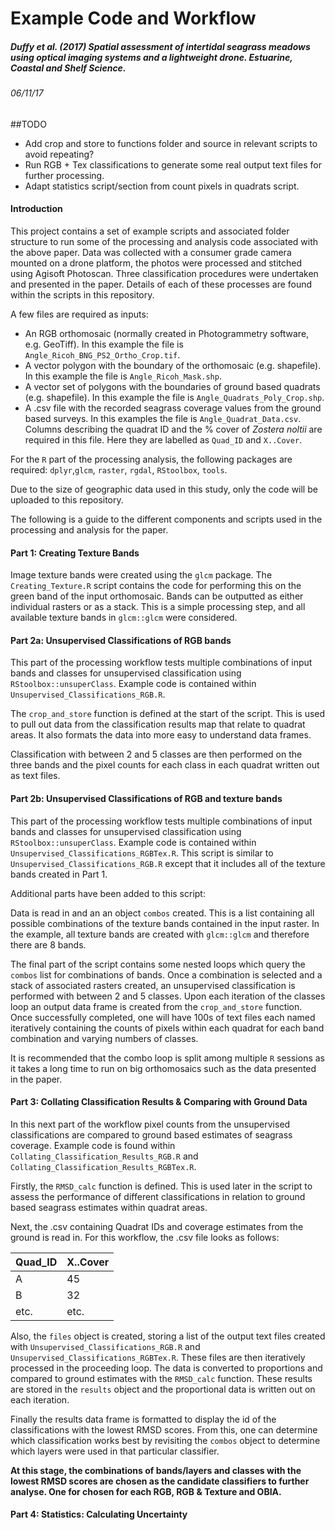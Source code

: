 # Example Code and Workflow

##### Duffy et al. (2017) Spatial assessment of intertidal seagrass meadows using optical imaging systems and a lightweight drone. *Estuarine, Coastal and Shelf Science.*

###### 06/11/17

##TODO

- Add crop and store to functions folder and source in relevant scripts to avoid repeating?
- Run RGB + Tex classifications to generate some real output text files for further processing.
- Adapt statistics script/section from count pixels in quadrats script. 


#### Introduction

This project contains a set of example scripts and associated folder structure to run some of the processing and analysis code associated with the above paper. Data was collected with a consumer grade camera mounted on a drone platform, the photos were processed and stitched using Agisoft Photoscan. Three classification procedures were undertaken and presented in the paper. Details of each of these processes are found within the scripts in this repository.

A few files are required as inputs:

* An RGB orthomosaic (normally created in Photogrammetry software, e.g. GeoTiff). In this example the file is `Angle_Ricoh_BNG_PS2_Ortho_Crop.tif`.
* A vector polygon with the boundary of the orthomosaic (e.g. shapefile). In this example the file is `Angle_Ricoh_Mask.shp`.
* A vector set of polygons with the boundaries of ground based quadrats (e.g. shapefile). In this example the file is `Angle_Quadrats_Poly_Crop.shp`.
* A .csv file with the recorded seagrass coverage values from the ground based surveys. In this examples the file is `Angle_Quadrat_Data.csv`. Columns describing the quadrat ID and the % cover of *Zostera noltii* are required in this file. Here they are labelled as `Quad_ID` and `X..Cover`.

For the `R` part of the processing analysis, the following packages are required: `dplyr`,`glcm`, `raster`, `rgdal`, `RStoolbox`, `tools`.

Due to the size of geographic data used in this study, only the code will be uploaded to this repository.

The following is a guide to the different components and scripts used in the processing and analysis for the paper.

#### Part 1: Creating Texture Bands

Image texture bands were created using the `glcm` package. The `Creating_Texture.R` script contains the code for performing this on the green band of the input orthomosaic. Bands can be outputted as either individual rasters or as a stack. This is a simple processing step, and all available texture bands in `glcm::glcm` were considered.

#### Part 2a: Unsupervised Classifications of RGB bands

This part of the processing workflow tests multiple combinations of input bands and classes for unsupervised classification using `RStoolbox::unsuperClass`. Example code is contained within `Unsupervised_Classifications_RGB.R`.

The `crop_and_store` function is defined at the start of the script. This is used to pull out data from the classification results map that relate to quadrat areas. It also formats the data into more easy to understand data frames.

Classification with between 2 and 5 classes are then performed on the three bands and the pixel counts for each class in each quadrat written out as text files.

#### Part 2b: Unsupervised Classifications of RGB and texture bands

This part of the processing workflow tests multiple combinations of input bands and classes for unsupervised classification using `RStoolbox::unsuperClass`. Example code is contained within `Unsupervised_Classifications_RGBTex.R`. This script is similar to `Unsupervised_Classifications_RGB.R` except that it includes all of the texture bands created in Part 1.

Additional parts have been added to this script:

Data is read in and an an object `combos` created. This is a list containing all possible combinations of the texture bands contained in the input raster. In the example, all texture bands are created with `glcm::glcm` and therefore there are 8 bands.

The final part of the script contains some nested loops which query the `combos` list for combinations of bands. Once a combination is selected and a stack of associated rasters created, an unsupervised classification is performed with between 2 and 5 classes. Upon each iteration of the classes loop an output data frame is created from the `crop_and_store` function. Once successfully completed, one will have 100s of text files each named iteratively containing the counts of pixels within each quadrat for each band combination and varying numbers of classes.

It is recommended that the combo loop is split among multiple `R` sessions as it takes a long time to run on big orthomosaics such as the data presented in the paper.

#### Part 3: Collating Classification Results & Comparing with Ground Data

In this next part of the workflow pixel counts from the unsupervised classifications are compared to ground based estimates of seagrass coverage. Example code is found within `Collating_Classification_Results_RGB.R` and `Collating_Classification_Results_RGBTex.R`.

Firstly, the `RMSD_calc` function is defined. This is used later in the script to assess the performance of different classifications in relation to ground based seagrass estimates within quadrat areas.

Next, the .csv containing Quadrat IDs and coverage estimates from the ground is read in. For this workflow, the .csv file looks as follows:

|Quad_ID|X..Cover|
|--|--|
|A|45|
|B|32|
|etc.|etc.|

Also, the `files` object is created, storing a list of the output text files created with `Unsupervised_Classifications_RGB.R` and `Unsupervised_Classifications_RGBTex.R`. These files are then iteratively processed in the proceeding loop. The data is converted to proportions and compared to ground estimates with the `RMSD_calc` function. These results are stored in the `results` object and the proportional data is written out on each iteration.

Finally the results data frame is formatted to display the id of the classifications with the lowest RMSD scores. From this, one can determine which classification works best by revisiting the `combos` object to determine which layers were used in that particular classifier.

**At this stage, the combinations of bands/layers and classes with the lowest RMSD scores are chosen as the candidate classifiers to further analyse. One for chosen for each RGB, RGB & Texture and OBIA.**


#### Part 4: Statistics: Calculating Uncertainty
